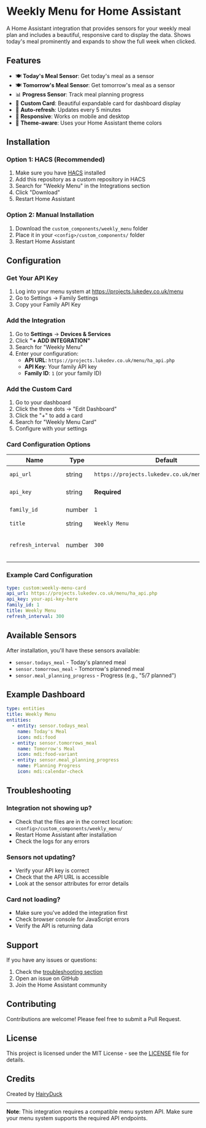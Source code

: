# Weekly Menu for Home Assistant

A Home Assistant integration that provides sensors for your weekly meal plan and includes a beautiful, responsive card to display the data. Shows today's meal prominently and expands to show the full week when clicked.

## Features

- 🍽️ **Today's Meal Sensor**: Get today's meal as a sensor
- 🍽️ **Tomorrow's Meal Sensor**: Get tomorrow's meal as a sensor  
- 📊 **Progress Sensor**: Track meal planning progress
- 🎨 **Custom Card**: Beautiful expandable card for dashboard display
- 🔄 **Auto-refresh**: Updates every 5 minutes
- 📱 **Responsive**: Works on mobile and desktop
- 🎨 **Theme-aware**: Uses your Home Assistant theme colors

## Installation

### Option 1: HACS (Recommended)

1. Make sure you have [HACS](https://hacs.xyz/) installed
2. Add this repository as a custom repository in HACS
3. Search for "Weekly Menu" in the Integrations section
4. Click "Download"
5. Restart Home Assistant

### Option 2: Manual Installation

1. Download the `custom_components/weekly_menu` folder
2. Place it in your `<config>/custom_components/` folder
3. Restart Home Assistant

## Configuration

### Get Your API Key

1. Log into your menu system at https://projects.lukedev.co.uk/menu
2. Go to Settings → Family Settings
3. Copy your Family API Key

### Add the Integration

1. Go to **Settings** → **Devices & Services**
2. Click **"+ ADD INTEGRATION"**
3. Search for "Weekly Menu"
4. Enter your configuration:
   - **API URL**: `https://projects.lukedev.co.uk/menu/ha_api.php`
   - **API Key**: Your family API key
   - **Family ID**: `1` (or your family ID)

### Add the Custom Card

1. Go to your dashboard
2. Click the three dots → "Edit Dashboard"
3. Click the "+" to add a card
4. Search for "Weekly Menu Card"
5. Configure with your settings

### Card Configuration Options

| Name | Type | Default | Description |
|------|------|---------|-------------|
| `api_url` | string | `https://projects.lukedev.co.uk/menu/ha_api.php` | URL of your menu API |
| `api_key` | string | **Required** | Your family API key |
| `family_id` | number | `1` | Your family ID |
| `title` | string | `Weekly Menu` | Card title |
| `refresh_interval` | number | `300` | Refresh interval in seconds (0 to disable) |

### Example Card Configuration

```yaml
type: custom:weekly-menu-card
api_url: https://projects.lukedev.co.uk/menu/ha_api.php
api_key: your-api-key-here
family_id: 1
title: Weekly Menu
refresh_interval: 300
```

## Available Sensors

After installation, you'll have these sensors available:

- `sensor.todays_meal` - Today's planned meal
- `sensor.tomorrows_meal` - Tomorrow's planned meal  
- `sensor.meal_planning_progress` - Progress (e.g., "5/7 planned")

## Example Dashboard

```yaml
type: entities
title: Weekly Menu
entities:
  - entity: sensor.todays_meal
    name: Today's Meal
    icon: mdi:food
  - entity: sensor.tomorrows_meal
    name: Tomorrow's Meal
    icon: mdi:food-variant
  - entity: sensor.meal_planning_progress
    name: Planning Progress
    icon: mdi:calendar-check
```

## Troubleshooting

### Integration not showing up?
- Check that the files are in the correct location: `<config>/custom_components/weekly_menu/`
- Restart Home Assistant after installation
- Check the logs for any errors

### Sensors not updating?
- Verify your API key is correct
- Check that the API URL is accessible
- Look at the sensor attributes for error details

### Card not loading?
- Make sure you've added the integration first
- Check browser console for JavaScript errors
- Verify the API is returning data

## Support

If you have any issues or questions:

1. Check the [troubleshooting section](#troubleshooting)
2. Open an issue on GitHub
3. Join the Home Assistant community

## Contributing

Contributions are welcome! Please feel free to submit a Pull Request.

## License

This project is licensed under the MIT License - see the [LICENSE](LICENSE) file for details.

## Credits

Created by [HairyDuck](https://github.com/HairyDuck)

---

**Note**: This integration requires a compatible menu system API. Make sure your menu system supports the required API endpoints. 